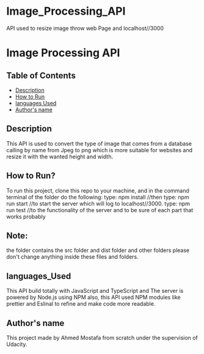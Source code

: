 # Image_Processing_API
API used to resize image throw web Page and localhost//3000

# Image Processing API

## Table of Contents

* [Description](#Description)
* [How to Run](#How_to_run)
* [languages Used](#languages_Used)
* [Author's name](#Author's_name)


## Description


This API is used to convert the type of image that comes from a database calling by name from Jpeg to png which is more suitable for websites and resize it with the wanted height and width.

## How to Run?
 To run this project, clone this repo to your machine, and in the command terminal of the folder do the following:
 type: npm install     //then
 type: npm run start   //to start the server which will log to localhost//3000. 
 type: npm  run test   //to the functionality of the server and to be sure of each part that works probably   

## Note:
the folder contains the src folder and dist folder and other folders please don't change anything inside these files and folders.

## languages_Used

This API build totally with JavaScript and TypeScript and The server is powered by Node.js using NPM
also, this API used  NPM  modules like prettier and Eslinal to refine and make code more readable.
 
 
 ## Author's name
 This project made by Ahmed Mostafa from scratch under the supervision of Udacity.

